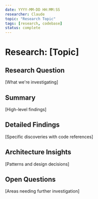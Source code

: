 ```yaml
---
date: YYYY-MM-DD HH:MM:SS
researcher: Claude
topic: "Research Topic"
tags: [research, codebase]
status: complete
---
```


# Research: [Topic]

## Research Question
[What we're investigating]

## Summary
[High-level findings]

## Detailed Findings
[Specific discoveries with code references]

## Architecture Insights
[Patterns and design decisions]

## Open Questions
[Areas needing further investigation]
